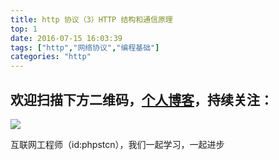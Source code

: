 ```yaml
---
title: http 协议（3）HTTP 结构和通信原理
top: 1
date: 2016-07-15 16:03:39
tags: ["http","网络协议","编程基础"]
categories: "http"
---
```


## 欢迎扫描下方二维码，[个人博客](https://www.phpst.cn)，持续关注：

![](https://ww1.sinaimg.cn/large/a616b9a4gy1g4xzv954a4j20760763yo.jpg)

互联网工程师（id:phpstcn），我们一起学习，一起进步
